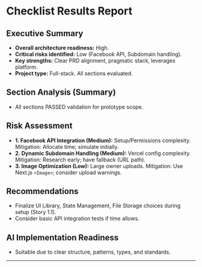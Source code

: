 # Checklist Results Report

## Executive Summary

  * **Overall architecture readiness:** High.
  * **Critical risks identified:** Low (Facebook API, Subdomain handling).
  * **Key strengths:** Clear PRD alignment, pragmatic stack, leverages platform.
  * **Project type:** Full-stack. All sections evaluated.

## Section Analysis (Summary)

  * All sections PASSED validation for prototype scope.

## Risk Assessment

  * **1. Facebook API Integration (Medium):** Setup/Permissions complexity. Mitigation: Allocate time; simulate initially.
  * **2. Dynamic Subdomain Handling (Medium):** Vercel config complexity. Mitigation: Research early; have fallback (URL path).
  * **3. Image Optimization (Low):** Large owner uploads. Mitigation: Use Next.js `<Image>`; consider upload warnings.

## Recommendations

  * Finalize UI Library, State Management, File Storage choices during setup (Story 1.1).
  * Consider basic API integration tests if time allows.

## AI Implementation Readiness

  * Suitable due to clear structure, patterns, types, and standards.

-----
